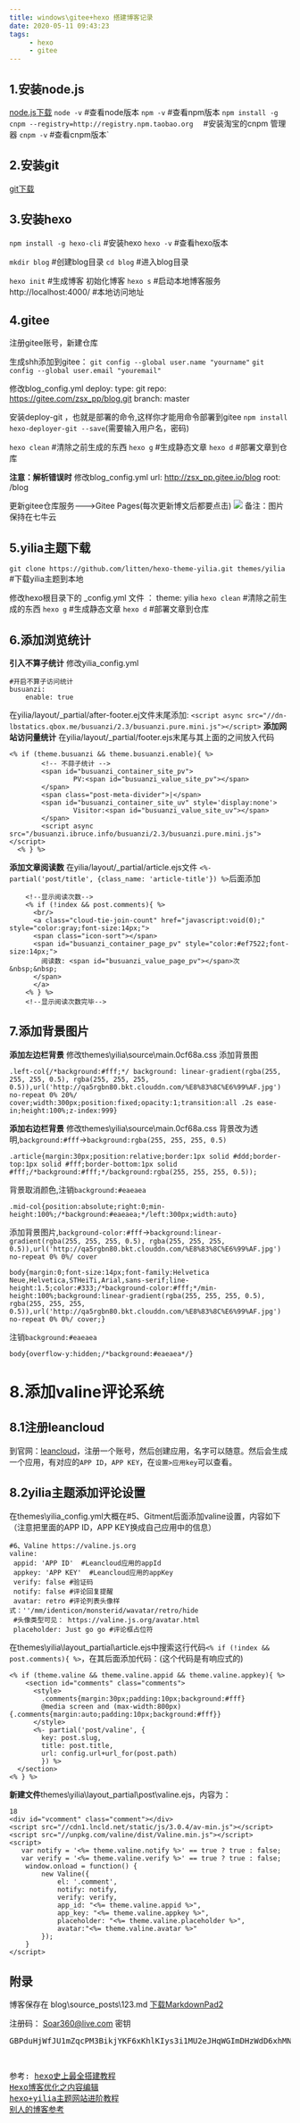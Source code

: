 ```yaml
---
title: windows\gitee+hexo 搭建博客记录
date: 2020-05-11 09:43:23
tags:
     - hexo
     - gitee
---
```


1.安装node.js
-
[node.js下载](https://nodejs.org/en/download/)
`node -v` #查看node版本
`npm -v`	#查看npm版本
`npm install -g cnpm --registry=http://registry.npm.taobao.org	` #安装淘宝的cnpm 管理器
`cnpm -v`	#查看cnpm版本`
<!-- more -->
2.安装git
-
[git下载](https://npm.taobao.org/mirrors/git-for-windows/)

3.安装hexo
-
`npm install -g hexo-cli` #安装hexo
`hexo -v` #查看hexo版本

`mkdir blog`	#创建blog目录
`cd blog`	#进入blog目录

`hexo init` #生成博客 初始化博客
`hexo s`	#启动本地博客服务
http://localhost:4000/	#本地访问地址

4.gitee
-
注册gitee账号，新建仓库

生成shh添加到gitee：
`git config --global user.name "yourname"`
`git config --global user.email "youremail"`

修改blog\_config.yml
deploy:
  type: git
  repo: https://gitee.com/zsx_pp/blog.git
  branch: master

安装deploy-git ，也就是部署的命令,这样你才能用命令部署到gitee
`npm install hexo-deployer-git --save`(需要输入用户名，密码)

`hexo clean` #清除之前生成的东西
`hexo g`	#生成静态文章
`hexo d`	#部署文章到仓库

**注意：解析错误时**
修改blog\_config.yml
url: http://zsx_pp.gitee.io/blog
root: /blog

更新gitee仓库服务--->Gitee Pages(每次更新博文后都要点击)
![](http://qa5rgbn80.bkt.clouddn.com/gitee%E6%9B%B4%E6%96%B0.PNG)
备注：图片保持在七牛云

5.yilia主题下载
-
`git clone https://github.com/litten/hexo-theme-yilia.git themes/yilia` #下载yilia主题到本地

修改hexo根目录下的 _config.yml 文件 ： theme: yilia
`hexo clean` #清除之前生成的东西
`hexo g`	#生成静态文章
`hexo d`	#部署文章到仓库

6.添加浏览统计
-
**引入不算子统计**
修改yilia\_config.yml
```
#开启不算子访问统计
busuanzi:
    enable: true
```
在yilia/layout/_partial/after-footer.ej文件末尾添加:
`<script async src="//dn-lbstatics.qbox.me/busuanzi/2.3/busuanzi.pure.mini.js"></script>`
**添加网站访问量统计**
在yilia/layout/_partial/footer.ejs末尾</footer>与其上面的</div>之间放入代码
```
<% if (theme.busuanzi && theme.busuanzi.enable){ %>
        <!-- 不蒜子统计 -->
        <span id="busuanzi_container_site_pv">
                PV:<span id="busuanzi_value_site_pv"></span>
        </span>
        <span class="post-meta-divider">|</span>
        <span id="busuanzi_container_site_uv" style='display:none'>
                Visitor:<span id="busuanzi_value_site_uv"></span>
        </span>
        <script async src="/busuanzi.ibruce.info/busuanzi/2.3/busuanzi.pure.mini.js"></script>
  <% } %>
```
**添加文章阅读数**
在yilia/layout/_partial/article.ejs文件
`<%- partial('post/title', {class_name: 'article-title'}) %>`后面添加
```
	<!--显示阅读次数-->
	<% if (!index && post.comments){ %>
	  <br/>
	  <a class="cloud-tie-join-count" href="javascript:void(0);" style="color:gray;font-size:14px;">
	  <span class="icon-sort"></span>
	  <span id="busuanzi_container_page_pv" style="color:#ef7522;font-size:14px;">
	    阅读数: <span id="busuanzi_value_page_pv"></span>次 &nbsp;&nbsp;
	  </span>
	  </a>
	<% } %>
	<!--显示阅读次数完毕-->
```

7.添加背景图片
-
**添加左边栏背景**
修改themes\yilia\source\main.0cf68a.css
添加背景图
```
.left-col{/*background:#fff;*/ background: linear-gradient(rgba(255, 255, 255, 0.5), rgba(255, 255, 255, 0.5)),url('http://qa5rgbn80.bkt.clouddn.com/%E8%83%8C%E6%99%AF.jpg') no-repeat 0% 20%/ cover;width:300px;position:fixed;opacity:1;transition:all .2s ease-in;height:100%;z-index:999}
```
**添加右边栏背景**
修改themes\yilia\source\main.0cf68a.css
背景改为透明,`background:#fff`->`background:rgba(255, 255, 255, 0.5)`
```
.article{margin:30px;position:relative;border:1px solid #ddd;border-top:1px solid #fff;border-bottom:1px solid #fff;/*background:#fff;*/background:rgba(255, 255, 255, 0.5));
```
背景取消颜色,注销`background:#eaeaea`
```
.mid-col{position:absolute;right:0;min-height:100%;/*background:#eaeaea;*/left:300px;width:auto}
```
添加背景图片,`background-color:#fff`->`background:linear-gradient(rgba(255, 255, 255, 0.5), rgba(255, 255, 255, 0.5)),url('http://qa5rgbn80.bkt.clouddn.com/%E8%83%8C%E6%99%AF.jpg') no-repeat 0% 0%/ cover`

```
body{margin:0;font-size:14px;font-family:Helvetica Neue,Helvetica,STHeiTi,Arial,sans-serif;line-height:1.5;color:#333;/*background-color:#fff;*/min-height:100%;background:linear-gradient(rgba(255, 255, 255, 0.5), rgba(255, 255, 255, 0.5)),url('http://qa5rgbn80.bkt.clouddn.com/%E8%83%8C%E6%99%AF.jpg') no-repeat 0% 0%/ cover;}
```
注销`background:#eaeaea`
```
body{overflow-y:hidden;/*background:#eaeaea*/}
```

# 8.添加valine评论系统 #
## 8.1注册leancloud #
到官网：[leancloud](https://leancloud.cn)，注册一个账号，然后创建应用，名字可以随意。然后会生成一个应用，有对应的`APP ID`，`APP KEY`，在`设置>应用key`可以查看。
## 8.2yilia主题添加评论设置 ##
在themes\yilia\_config.yml大概在#5、Gitment后面添加valine设置，内容如下（注意把里面的APP ID，APP KEY换成自己应用中的信息）
```
#6、Valine https://valine.js.org
valine: 
 appid: 'APP ID'  #Leancloud应用的appId
 appkey: 'APP KEY'  #Leancloud应用的appKey
 verify: false #验证码
 notify: false #评论回复提醒
 avatar: retro #评论列表头像样式：''/mm/identicon/monsterid/wavatar/retro/hide
 #头像类型可见： https://valine.js.org/avatar.html
 placeholder: Just go go #评论框占位符
```

在themes\yilia\layout\_partial\article.ejs中搜索这行代码`<% if (!index && post.comments){ %>`，在其后面添加代码：(这个代码是有响应式的)
```
<% if (theme.valine && theme.valine.appid && theme.valine.appkey){ %>
    <section id="comments" class="comments">
      <style>
        .comments{margin:30px;padding:10px;background:#fff}
        @media screen and (max-width:800px){.comments{margin:auto;padding:10px;background:#fff}}
      </style>
      <%- partial('post/valine', {
        key: post.slug,
        title: post.title,
        url: config.url+url_for(post.path)
        }) %>
  </section>
<% } %>
```

**新建文件**themes\yilia\layout\_partial\post\valine.ejs，内容为：
```
18
<div id="vcomment" class="comment"></div> 
<script src="//cdn1.lncld.net/static/js/3.0.4/av-min.js"></script>
<script src="//unpkg.com/valine/dist/Valine.min.js"></script>
<script>
   var notify = '<%= theme.valine.notify %>' == true ? true : false;
   var verify = '<%= theme.valine.verify %>' == true ? true : false;
    window.onload = function() {
        new Valine({
            el: '.comment',
            notify: notify,
            verify: verify,
            app_id: "<%= theme.valine.appid %>",
            app_key: "<%= theme.valine.appkey %>",
            placeholder: "<%= theme.valine.placeholder %>",
            avatar:"<%= theme.valine.avatar %>"
        });
    }
</script>
```

附录
-
博客保存在
blog\source\_posts\123.md
[下载MarkdownPad2](http://markdownpad.com/download/markdownpad2-setup.exe)

注册码：
Soar360@live.com
密钥<pre>GBPduHjWfJU1mZqcPM3BikjYKF6xKhlKIys3i1MU2eJHqWGImDHzWdD6xhMNLGVpbP2M5SN6bnxn2kSE8qHqNY5QaaRxmO3YSMHxlv2EYpjdwLcPwfeTG7kUdnhKE0vVy4RidP6Y2wZ0q74f47fzsZo45JE2hfQBFi2O9Jldjp1mW8HUpTtLA2a5/sQytXJUQl/QKO0jUQY4pa5CCx20sV1ClOTZtAGngSOJtIOFXK599sBr5aIEFyH0K7H4BoNMiiDMnxt1rD8Vb/ikJdhGMMQr0R4B+L3nWU97eaVPTRKfWGDE8/eAgKzpGwrQQoDh+nzX1xoVQ8NAuH+s4UcSeQ==


参考:
[hexo史上最全搭建教程](https://blog.csdn.net/sinat_37781304/article/details/82729029)
[Hexo博客优化之内容编辑](https://blog.csdn.net/nightmare_dimple/article/details/86661474)
[hexo+yilia主题网站进阶教程](https://segmentfault.com/a/1190000020260103?utm_source=tag-newest)
[别人的博客参考](https://www.yansheng.xyz/)